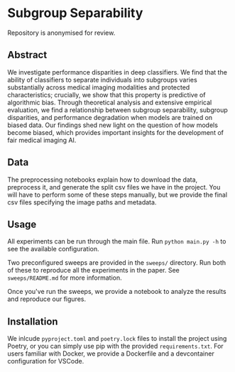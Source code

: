 # Subgroup Separability

Repository is anonymised for review.

## Abstract

We investigate performance disparities in deep classifiers. We find that the ability of classifiers to separate individuals into subgroups varies substantially across medical imaging modalities and protected characteristics; crucially, we show that this property is predictive of algorithmic bias. Through theoretical analysis and extensive empirical evaluation, we find a relationship between subgroup separability, subgroup disparities, and performance degradation when models are trained on biased data. Our findings shed new light on the question of how models become biased, which provides important insights for the development of fair medical imaging AI.

## Data

The preprocessing notebooks explain how to download the data, preprocess it, and generate the split csv files we have in the project. You will have to perform some of these steps manually, but we provide the final csv files specifying the image paths and metadata.

## Usage

All experiments can be run through the main file. Run `python main.py -h` to see the available configuration.

Two preconfigured sweeps are provided in the `sweeps/` directory. Run both of these to reproduce all the experiments in the paper. See `sweeps/README.md` for more information.

Once you've run the sweeps, we provide a notebook to analyze the results and reproduce our figures.

## Installation

We inlcude `pyproject.toml` and `poetry.lock` files to install the project using Poetry, or you can simply use pip with the provided `requirements.txt`. For users familiar with Docker, we provide a Dockerfile and a devcontainer configuration for VSCode.
